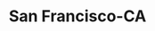 ---
title: San Francisco-CA
slug: san-francisco-ca
f_state:
- cms/state/california.md
f_locations:
- cms/payday-loan/adv-net-check-inc-1009.md
- cms/payday-loan/advance-america-2632.md
- cms/payday-loan/alexis-moneygram-3667.md
- cms/payday-loan/allied-cash-advance-3993.md
- cms/payday-loan/allied-cash-advance-4000.md
- cms/payday-loan/allied-cash-advance-4001.md
- cms/payday-loan/any-kind-check-4596.md
- cms/payday-loan/any-kind-check-cashing-center-4602.md
- cms/payday-loan/any-kind-check-cashing-center-4603.md
- cms/payday-loan/any-kind-check-cashing-centers-4621.md
- cms/payday-loan/any-kind-check-cashing-centers-4623.md
- cms/payday-loan/army-check-cashing-4831.md
- cms/payday-loan/axelrod-farley-4991.md
- cms/payday-loan/bankserv-5135.md
- cms/payday-loan/bayview-check-cashing-5173.md
- cms/payday-loan/bayview-check-cashing-co-5174.md
- cms/payday-loan/bigdaddy-loans-5280.md
- cms/payday-loan/c-c-check-cashing-5616.md
- cms/payday-loan/c-c-check-cashing-5617.md
- cms/payday-loan/c-c-check-cashing-5618.md
- cms/payday-loan/c-c-check-cashing-5619.md
- cms/payday-loan/california-check-cashing-5819.md
- cms/payday-loan/california-check-cashing-5866.md
- cms/payday-loan/california-check-cashing-5884.md
- cms/payday-loan/california-check-cashing-5885.md
- cms/payday-loan/california-check-cashing-5886.md
- cms/payday-loan/california-check-cashing-5887.md
- cms/payday-loan/california-check-cashing-5888.md
- cms/payday-loan/california-check-cashing-5943.md
- cms/payday-loan/california-check-cashing-5947.md
- cms/payday-loan/california-check-cashing-5948.md
- cms/payday-loan/cash-go-6183.md
- cms/payday-loan/cash-and-go-6699.md
- cms/payday-loan/cash-plaza-milti-services-8197.md
- cms/payday-loan/checkers-international-14238.md
- cms/payday-loan/checkers-international-14239.md
- cms/payday-loan/citychex-15048.md
- cms/payday-loan/citychex-llc-15049.md
- cms/payday-loan/dolex-dollar-express-16016.md
- cms/payday-loan/dollar-16028.md
- cms/payday-loan/fast-cash-17633.md
- cms/payday-loan/fast-cash-17641.md
- cms/payday-loan/fast-cash-17642.md
- cms/payday-loan/fast-cash-17643.md
- cms/payday-loan/fast-money-17880.md
- cms/payday-loan/fast-money-17881.md
- cms/payday-loan/j-j-check-cashing-19769.md
- cms/payday-loan/j-snell-co-inc-19806.md
- cms/payday-loan/jandial-suresh-19838.md
- cms/payday-loan/lucky-check-cashing-20560.md
- cms/payday-loan/mar-craw-business-machines-20669.md
- cms/payday-loan/mission-check-cash-center-20912.md
- cms/payday-loan/mission-check-cash-center-20913.md
- cms/payday-loan/mission-check-cashers-20914.md
- cms/payday-loan/mission-check-cashers-20915.md
- cms/payday-loan/mission-check-cashers-20916.md
- cms/payday-loan/mission-check-cashers-20917.md
- cms/payday-loan/mission-check-cashiers-20918.md
- cms/payday-loan/mission-check-cashiers-20919.md
- cms/payday-loan/mission-check-cashiers-20920.md
- cms/payday-loan/mission-district-pawnbroker-20921.md
- cms/payday-loan/mission-jewelry-loan-20922.md
- cms/payday-loan/monetary-management-of-ca-inc-21084.md
- cms/payday-loan/monetary-management-of-ca-inc-21088.md
- cms/payday-loan/monetary-management-of-ca-inc-21089.md
- cms/payday-loan/monetary-management-of-ca-inc-21090.md
- cms/payday-loan/monetary-management-of-ca-inc-21091.md
- cms/payday-loan/money-mart-21521.md
- cms/payday-loan/money-mart-21533.md
- cms/payday-loan/money-mart-21534.md
- cms/payday-loan/money-mart-21535.md
- cms/payday-loan/money-mart-21536.md
- cms/payday-loan/money-mart-21537.md
- cms/payday-loan/money-mart-21538.md
- cms/payday-loan/money-mart-21539.md
- cms/payday-loan/money-mart-21540.md
- cms/payday-loan/money-mart-21541.md
- cms/payday-loan/new-ez-money-22957.md
- cms/payday-loan/palou-check-cashing-23426.md
- cms/payday-loan/palou-check-cashing-23427.md
- cms/payday-loan/paychex-inc---sales-line-23712.md
- cms/payday-loan/polk-check-cashing-24469.md
- cms/payday-loan/polk-check-cashing-24470.md
- cms/payday-loan/quick-check-cashing-25259.md
- cms/payday-loan/quick-check-cashing-stores-25282.md
- cms/payday-loan/royal-loan-cashing-26101.md
- cms/payday-loan/san-francisco-check-cashing-co-26206.md
- cms/payday-loan/south-san-francisco-check-cash-26538.md
- cms/payday-loan/south-san-francisco-check-cashing-26539.md
- cms/payday-loan/th-e-internet-lost-and-found-27493.md
- cms/payday-loan/u-send-express-28029.md
- cms/payday-loan/united-cash-a-check-28067.md
- cms/payday-loan/western-union-28759.md
updated-on: '2024-05-30T13:41:28.615Z'
created-on: '2024-05-30T13:41:28.615Z'
published-on: '2024-05-30T13:54:32.469Z'
f_city: San Francisco
layout: '[city].html'
tags: city
---